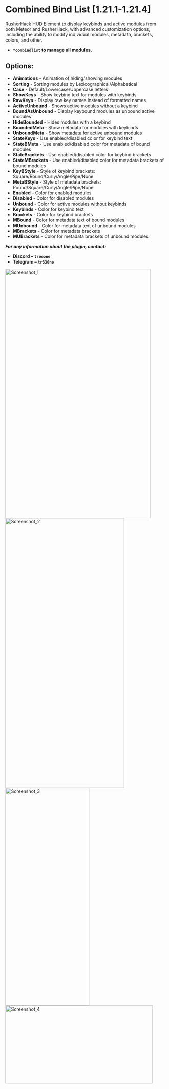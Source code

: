 # Combined Bind List [1.21.1-1.21.4]

RusherHack HUD Element to display keybinds and active modules from both Meteor and RusherHack, with advanced customization options, including the ability to modify individual modules, metadata, brackets, colors, and other.

- **```*combindlist``` to manage all modules.**

## Options:
- **Animations** - Animation of hiding/showing modules
- **Sorting** - Sorting modules by Lexicographical/Alphabetical
- **Case** - Default/Lowercase/Uppercase letters
- **ShowKeys** - Show keybind text for modules with keybinds
- **RawKeys** - Display raw key names instead of formatted names
- **ActiveUnbound** - Shows active modules without a keybind
- **BoundAsUnbound** - Display keybound modules as unbound active modules
- **HideBounded** - Hides modules with a keybind
- **BoundedMeta** - Show metadata for modules with keybinds
- **UnboundMeta** - Show metadata for active unbound modules
- **StateKeys** - Use enabled/disabled color for keybind text
- **StateBMeta** - Use enabled/disabled color for metadata of bound modules
- **StateBrackets** - Use enabled/disabled color for keybind brackets
- **StateMBrackets** - Use enabled/disabled color for metadata brackets of bound modules
- **KeyBStyle** - Style of keybind brackets: Square/Round/Curly/Angle/Pipe/None
- **MetaBStyle** - Style of metadata brackets: Round/Square/Curly/Angle/Pipe/None
- **Enabled** - Color for enabled modules
- **Disabled** - Color for disabled modules
- **Unbound** - Color for active modules without keybinds
- **Keybinds** - Color for keybind text
- **Brackets** - Color for keybind brackets
- **MBound** - Color for metadata text of bound modules
- **MUnbound** - Color for metadata text of unbound modules
- **MBrackets** - Color for metadata brackets
- **MUBrackets** - Color for metadata brackets of unbound modules

***For any information about the plugin, contact:***
- **Discord – ```treeone```**
- **Telegram – ```tr330ne```**

<img width="453" height="778" alt="Screenshot_1" src="https://github.com/user-attachments/assets/b0afc884-8c5e-40f9-83ec-cd313a02a1f1" />
<img width="371" height="841" alt="Screenshot_2" src="https://github.com/user-attachments/assets/ea6237d5-b83f-4c6e-aff8-f3d8724910db" />
<img width="262" height="680" alt="Screenshot_3" src="https://github.com/user-attachments/assets/27389083-ebe8-4589-a8e8-531a616efc9a" />
<img width="460" height="243" alt="Screenshot_4" src="https://github.com/user-attachments/assets/06cedcf9-0d58-445c-9a52-bd0662042902" />
